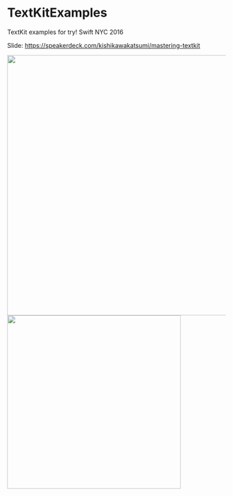 # TextKitExamples
TextKit examples for try! Swift NYC 2016

Slide:
https://speakerdeck.com/kishikawakatsumi/mastering-textkit


<img src="https://github.com/kishikawakatsumi/TextKitExamples/raw/master/math.png" style="width: 600px;" width='600px'></img>
<br>
<img src="https://github.com/kishikawakatsumi/TextKitExamples/raw/master/bulletpoint.png" style="width: 400px;" width='400px'></img>
